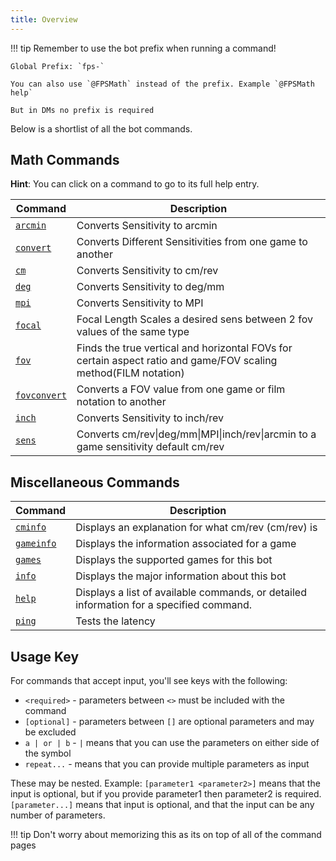 ```yaml
---
title: Overview
---
```


!!! tip
    Remember to use the bot prefix when running a command!

    Global Prefix: `fps-`

    You can also use `@FPSMath` instead of the prefix. Example `@FPSMath help`
    
    But in DMs no prefix is required

Below is a shortlist of all the bot commands.

## Math Commands

**Hint**: You can click on a command to go to its full help entry.

| **Command**                        | **Description**                                                                                                   |
| ---------------------------------- | ----------------------------------------------------------------------------------------------------------------- |
| [`arcmin`](math.md#arcmin)         | Converts Sensitivity to arcmin                                                                                    |
| [`convert`](math.md#convert)       | Converts Different Sensitivities from one game to another                                                         |
| [`cm`](math.md#cm)                 | Converts Sensitivity to cm/rev                                                                                    |
| [`deg`](math.md#deg)               | Converts Sensitivity to deg/mm                                                                                    |
| [`mpi`](math.md#mpi)               | Converts Sensitivity to MPI                                                                                       |
| [`focal`](math.md#focal)           | Focal Length Scales a desired sens between 2 fov values of the same type                                          |
| [`fov`](math.md#fov)               | Finds the true vertical and horizontal FOVs for certain aspect ratio and game/FOV scaling method\(FILM notation\) |
| [`fovconvert`](math.md#fovconvert) | Converts a FOV value from one game or film notation to another                                                    |
| [`inch`](math.md#inch)             | Converts Sensitivity to inch/rev                                                                                  |
| [`sens`](math.md#sens)             | Converts cm/rev\|deg/mm\|MPI\|inch/rev\|arcmin to a game sensitivity default cm/rev                               |

## Miscellaneous Commands

| **Command**                 | **Description**                                                                         |
| --------------------------- | --------------------------------------------------------------------------------------- |
| [`cminfo`](misc.md#cminfo)  | Displays an explanation for what cm/rev \(cm/rev\) is                                   |
| [`gameinfo`](misc.md#games) | Displays the information associated for a game                                          |
| [`games`](misc.md#games)    | Displays the supported games for this bot                                               |
| [`info`](misc.md#info)      | Displays the major information about this bot                                           |
| [`help`](misc.md#help)      | Displays a list of available commands, or detailed information for a specified command. |
| [`ping`](misc.md#ping)      | Tests the latency                                                                       |

## Usage Key

For commands that accept input, you'll see keys with the following:

- `<required>` - parameters between `<>` must be included with the command
- `[optional]` - parameters between `[]` are optional parameters and may be excluded
- `a | or | b` - `|` means that you can use the parameters on either side of the symbol
- `repeat...` - means that you can provide multiple parameters as input

These may be nested. Example: `[parameter1 <parameter2>]` means that the input is optional, but if you provide parameter1 then parameter2 is required. `[parameter...]` means that input is optional, and that the input can be any number of parameters.

!!! tip
    Don't worry about memorizing this as its on top of all of the command pages
